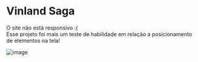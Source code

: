 <h1>Vinland Saga</h1>


O site não está responsivo :( <br>
Esse projeto foi mais um teste de habilidade em relação a posicionamento de elementos na tela!

![image](https://github.com/brokenmasks/copia-prime-video-vinland-saga/assets/152626265/c861e006-4cac-42a6-97b0-116bbd9bf5d3)
